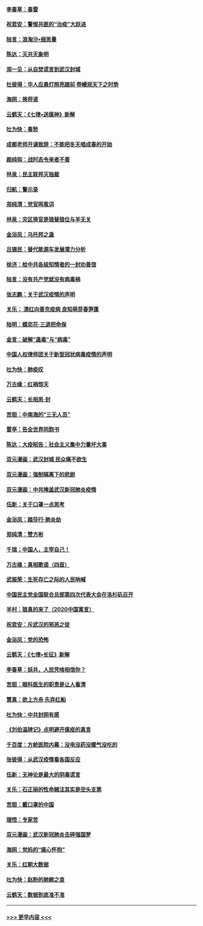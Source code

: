 #### [李春草：春雷](../pages/nsc993/n11876287.md?t=02181131) 
#### [祝君安：警惕共匪的“治疫”大跃进](../pages/nsc993/n11876084.md?t=02181131) 
#### [陆言：浪淘沙•细思量](../pages/nsc993/n11876071.md?t=02181131) 
#### [陈达：灭共天象明](../pages/nsc993/n11876063.md?t=02181131) 
#### [郑一见：从自焚谎言到武汉封城](../pages/nsc993/n11875621.md?t=02181131) 
#### [杜彼得：华人应悬灯照亮跟前 卷幔观天下之时势](../pages/nsc993/n11874822.md?t=02181131) 
#### [海网：换将谣](../pages/nsc993/n11873712.md?t=02181131) 
#### [云鹤天：《七律▪送瘟神》新解](../pages/nsc993/n11873598.md?t=02181131) 
#### [吐为快：春愁](../pages/nsc993/n11872801.md?t=02181131) 
#### [成都老师开课致辞：不能把冬天唱成春的开始](../pages/nsc993/n11872653.md?t=02181131) 
#### [颜纯钩：战时态令来者不善](../pages/nsc993/n11872011.md?t=02181131) 
#### [林泉：民主联邦灭独裁](../pages/nsc993/n11870998.md?t=02181131) 
#### [归航：警示录](../pages/nsc993/n11870963.md?t=02181131) 
#### [郑纯清：党官鸣冤词](../pages/nsc993/n11870938.md?t=02181131) 
#### [林泉：灾区换官是狼替狼位与羊无关](../pages/nsc993/n11870896.md?t=02181131) 
#### [金浴凤：乌托邦之蛊](../pages/nsc993/n11870879.md?t=02181131) 
#### [吕锡民：替代能源车发展潜力分析](../pages/nsc993/n11870656.md?t=02181131) 
#### [徐济：给中共各级知情者的一封劝善信](../pages/nsc993/n11868561.md?t=02181131) 
#### [陆言：没有共产党就没有病毒祸](../pages/nsc993/n11868232.md?t=02181131) 
#### [张志鹏：关于武汉疫情的声明](../pages/nsc993/n11867182.md?t=02181131) 
#### [关乐： 漂红向善克疫病 良知萌芽春笋蓬](../pages/nsc993/n11865710.md?t=02181131) 
#### [陆明：蝶恋花‧三退把命保](../pages/nsc993/n11865673.md?t=02181131) 
#### [金言：破解“蛊毒”与“病毒”](../pages/nsc993/n11864103.md?t=02181131) 
#### [中国人权律师团关于新型冠状病毒疫情的声明](../pages/nsc993/n11864249.md?t=02181131) 
#### [吐为快：肺疫叹](../pages/nsc993/n11864027.md?t=02181131) 
#### [万古缘：红祸惊天](../pages/nsc993/n11864079.md?t=02181131) 
#### [云鹤天：长相思‧封](../pages/nsc993/n11864006.md?t=02181131) 
#### [苦胆：中南海的“三无人员”](../pages/nsc993/n11862997.md?t=02181131) 
#### [雷亭：告全世界同胞书](../pages/nsc993/n11862572.md?t=02181131) 
#### [陈达：大疫昭告：社会主义集中力量坏大事](../pages/nsc993/n11859419.md?t=02181131) 
#### [双元漫画：武汉封城 民众痛不欲生](../pages/nsc993/n11859287.md?t=02181131) 
#### [双元漫画：强制隔离下的悲剧](../pages/nsc993/n11859244.md?t=02181131) 
#### [双元漫画：中共掩盖武汉新冠肺炎疫情](../pages/nsc993/n11858249.md?t=02181131) 
#### [伍新：关于口罩一点思考](../pages/nsc993/n11859195.md?t=02181131) 
#### [金浴凤：踏莎行‧肺炎劫](../pages/nsc993/n11858227.md?t=02181131) 
#### [郑纯清：赞方彬](../pages/nsc993/n11856803.md?t=02181131) 
#### [千瑞；中国人，主宰自己！](../pages/nsc993/n11856793.md?t=02181131) 
#### [万古缘：真相歌谣（四首）](../pages/nsc993/n11856263.md?t=02181131) 
#### [武振荣：生死存亡之际的人民呐喊](../pages/nsc993/n11856256.md?t=02181131) 
#### [中国民主党全国联合总部第四次代表大会在洛杉矶召开](../pages/nsc993/n11856344.md?t=02181131) 
#### [羊村：狼真的来了（2020中国寓言）](../pages/nsc993/n11856229.md?t=02181131) 
#### [祝君安：斥武汉的邪恶之徒](../pages/nsc993/n11855861.md?t=02181131) 
#### [金浴凤：党的恐怖](../pages/nsc993/n11855849.md?t=02181131) 
#### [云鹤天：《七律▪长征》新解](../pages/nsc993/n11855479.md?t=02181131) 
#### [李春草：妖共，人民凭啥相信你？](../pages/nsc993/n11855196.md?t=02181131) 
#### [苦胆：眼科医生的职责是让人看清](../pages/nsc993/n11853840.md?t=02181131) 
#### [慧真：欲上方舟 先弃红船](../pages/nsc993/n11853483.md?t=02181131) 
#### [吐为快：中共封网有感](../pages/nsc993/n11852575.md?t=02181131) 
#### [《刘伯温碑记》点明避开瘟疫的真言](../pages/nsc993/n11852128.md?t=02181131) 
#### [千百度：方舱医院内幕：没电没药没暖气没吃的](../pages/nsc993/n11850211.md?t=02181131) 
#### [张彼得：从武汉疫情看各国反应](../pages/nsc993/n11850102.md?t=02181131) 
#### [伍新：无神论是最大的阴毒谎言](../pages/nsc993/n11846129.md?t=02181131) 
#### [关乐：石正丽的性命赌注其实是空头支票](../pages/nsc993/n11846109.md?t=02181131) 
#### [苦胆：戴口罩的中国](../pages/nsc993/n11845576.md?t=02181131) 
#### [理悟：专家苦](../pages/nsc993/n11845564.md?t=02181131) 
#### [双元漫画：武汉新冠肺炎击碎强国梦](../pages/nsc993/n11843320.md?t=02181131) 
#### [海网：党妈的“瘟心怀抱”](../pages/nsc993/n11840740.md?t=02181131) 
#### [关乐：红朝大数据](../pages/nsc993/n11840675.md?t=02181131) 
#### [吐为快：赵粉的肺腑之哀](../pages/nsc993/n11840618.md?t=02181131) 
#### [云鹤天：数据到底准不准](../pages/nsc993/n11840325.md?t=02181131) 

----
#### [ >>> 更早内容 <<< ](../indexes/nsc993-earlier.md)
